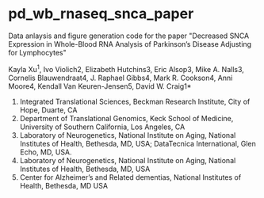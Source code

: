 # pd_wb_rnaseq_snca_paper
Data anlaysis and figure generation code for the paper "Decreased SNCA Expression in Whole-Blood RNA Analysis of Parkinson’s Disease Adjusting for Lymphocytes"

Kayla Xu<sup>1</sup>, Ivo Violich2, Elizabeth Hutchins3, Eric Alsop3, Mike A. Nalls3, Cornelis Blauwendraat4, J. Raphael Gibbs4, Mark R. Cookson4, Anni Moore4, Kendall Van Keuren-Jensen5, David W. Craig1*
1.	Integrated Translational Sciences, Beckman Research Institute, City of Hope, Duarte, CA 
2.	Department of Translational Genomics, Keck School of Medicine, University of Southern California, Los Angeles, CA 
3.	Laboratory of Neurogenetics, National Institute on Aging, National Institutes of Health, Bethesda, MD, USA; DataTecnica International, Glen Echo, MD, USA. 
4.	Laboratory of Neurogenetics, National Institute on Aging, National Institutes of Health, Bethesda, MD, USA 
5.	Center for Alzheimer’s and Related dementias, National Institutes of Health, Bethesda, MD USA 
